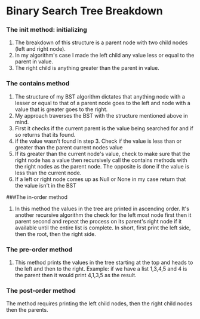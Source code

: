 # Binary Search Tree Breakdown

### The init method: initializing<br>
1. The breakdown of this structure is a parent node with two child nodes (left and right node).
2. In my algorithm's case I made the left child any value less or equal to the parent in value.
3. The right child is anything greater than the parent in value.

### The contains method<br>
1. The structure of my BST algorithm dictates that anything node with a lesser or equal to that of a parent node goes to
the left and node with a value that is greater goes to the right.
2. My approach traverses the BST with the structure mentioned above in mind.
3. First it checks if the current parent is the value being searched for and if so returns that its found.
4. if the value wasn't found in step 3. Check if the value is less than or greater than the parent current nodes value
5. If its greater than the current node's value, check to make sure that the right node has a value then recursively 
call the contains methods with the right nodes as the parent node. The opposite is done if the value is less than the 
current node. 
6. If a left or right node comes up as Null or None in my case return that the value isn't in the BST

###The in-order method
1. In this method the values in the tree are printed in ascending order.  It's another recursive algorithm the check for
the left most node first then it parent second and repeat the process on its parent's right node if it available until the 
entire list is complete. In short, first print the left side, then the root, then the right side.

### The pre-order method
1. This method prints the values in the tree starting at the top and heads to the left and then to the right. Example:
if we have a list 1,3,4,5 and 4 is the parent then it would print 4,1,3,5 as the result.

### The post-order method
The method requires printing the left child nodes, then the right child nodes then the parents. 




 

